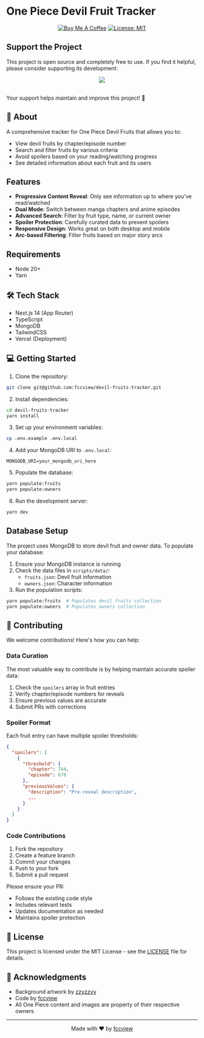 # One Piece Devil Fruit Tracker

<div align="center">

[![Buy Me A Coffee](https://img.shields.io/badge/Buy%20Me%20A%20Coffee-Support-orange.svg)](https://www.buymeacoffee.com/yourname)
[![License: MIT](https://img.shields.io/badge/License-MIT-yellow.svg)](https://opensource.org/licenses/MIT)

</div>

## Support the Project

This project is open source and completely free to use. If you find it helpful, please consider supporting its development:

<div align="center">
  <a href="https://www.buymeacoffee.com/fccview">
    <img src="https://img.buymeacoffee.com/button-api/?text=Buy me a coffee&emoji=☕&slug=yourname&button_colour=FFDD00&font_colour=000000&font_family=Cookie&outline_colour=000000&coffee_colour=ffffff" />
  </a>
  <br /><br />
</div>

Your support helps maintain and improve this project! 🙏

## 📖 About

A comprehensive tracker for One Piece Devil Fruits that allows you to:
- View devil fruits by chapter/episode number
- Search and filter fruits by various criteria
- Avoid spoilers based on your reading/watching progress
- See detailed information about each fruit and its users

## Features

- **Progressive Content Reveal**: Only see information up to where you've read/watched
- **Dual Mode**: Switch between manga chapters and anime episodes
- **Advanced Search**: Filter by fruit type, name, or current owner
- **Spoiler Protection**: Carefully curated data to prevent spoilers
- **Responsive Design**: Works great on both desktop and mobile
- **Arc-based Filtering**: Filter fruits based on major story arcs

## Requirements

- Node 20+
- Yarn

## 🛠 Tech Stack
- Next.js 14 (App Router)
- TypeScript
- MongoDB
- TailwindCSS
- Vercel (Deployment)

## 💻 Getting Started

1. Clone the repository:
```bash
git clone git@github.com:fccview/devil-fruits-tracker.git
```

2. Install dependencies:
```bash
cd devil-fruits-tracker
yarn install
```

3. Set up your environment variables:
```bash
cp .env.example .env.local
```

4. Add your MongoDB URI to `.env.local`:
```
MONGODB_URI=your_mongodb_uri_here
```

5. Populate the database:
```bash
yarn populate:fruits
yarn populate:owners
```

6. Run the development server:
```bash
yarn dev
```

## Database Setup

The project uses MongoDB to store devil fruit and owner data. To populate your database:

1. Ensure your MongoDB instance is running
2. Check the data files in `scripts/data/`:
   - `fruits.json`: Devil fruit information
   - `owners.json`: Character information
3. Run the population scripts:
```bash
yarn populate:fruits  # Populates devil fruits collection
yarn populate:owners  # Populates owners collection
```

## 🤝 Contributing

We welcome contributions! Here's how you can help:

### Data Curation

The most valuable way to contribute is by helping maintain accurate spoiler data:

1. Check the `spoilers` array in fruit entries
2. Verify chapter/episode numbers for reveals
3. Ensure previous values are accurate
4. Submit PRs with corrections

### Spoiler Format

Each fruit entry can have multiple spoiler thresholds:

```json
{
  "spoilers": [
    {
      "threshold": {
        "chapter": 744,
        "episode": 678
      },
      "previousValues": {
        "description": "Pre-reveal description",
        ...
      }
    }
  ]
}
```

### Code Contributions

1. Fork the repository
2. Create a feature branch
3. Commit your changes
4. Push to your fork
5. Submit a pull request

Please ensure your PR:
- Follows the existing code style
- Includes relevant tests
- Updates documentation as needed
- Maintains spoiler protection

## 📝 License

This project is licensed under the MIT License - see the [LICENSE](LICENSE) file for details.

## 🙏 Acknowledgments

- Background artwork by [zzyzzyy](https://zzyzzyy.deviantart.com/)
- Code by [fccview](https://fccview.dev)
- All One Piece content and images are property of their respective owners

---

<div align="center">
  Made with ❤️ by <a href="https://fccview.dev">fccview</a>
</div>